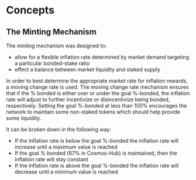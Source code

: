 <!--
order: 0
-->

# Concepts

## The Minting Mechanism

The minting mechanism was designed to:
 - allow for a flexible inflation rate determined by market demand targeting a particular bonded-stake ratio
 - effect a balance between market liquidity and staked supply

In order to best determine the appropriate market rate for inflation rewards, a
moving change rate is used.  The moving change rate mechanism ensures that if
the % bonded is either over or under the goal %-bonded, the inflation rate will
adjust to further incentivize or disincentivize being bonded, respectively. Setting the goal
%-bonded at less than 100% encourages the network to maintain some non-staked tokens
which should help provide some liquidity.

It can be broken down in the following way: 
 - If the inflation rate is below the goal %-bonded the inflation rate will
   increase until a maximum value is reached
 - If the goal % bonded (67% in Cosmos-Hub) is maintained, then the inflation
   rate will stay constant 
 - If the inflation rate is above the goal %-bonded the inflation rate will
   decrease until a minimum value is reached
